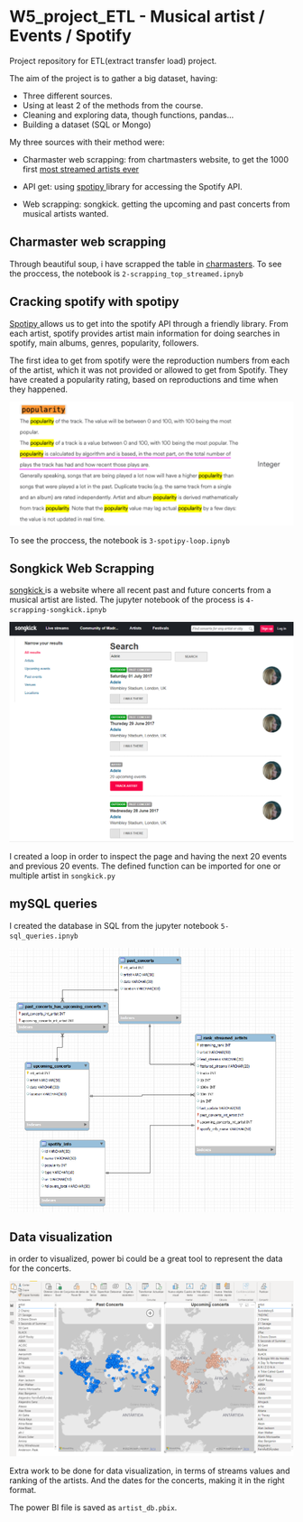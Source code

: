# W5_project_ETL - Musical artist / Events / Spotify

Project repository for ETL(extract transfer load) project.

The aim of the project is to gather a big dataset, having:
- Three different sources.
- Using at least 2 of the methods from the course. 
- Cleaning and exploring data, though functions, pandas...
- Building a dataset (SQL or Mongo)


My three sources with their method were:
- Charmaster web scrapping: from chartmasters website, to get the 1000 first [most streamed artists ever](https://chartmasters.org/most-streamed-artists-ever-on-spotify/)

- API get: using [spotipy ](https://spotipy.readthedocs.io/en/2.19.0/) library for accessing the Spotify API. 

- Web scrapping: songkick. getting the upcoming and past concerts from musical artists wanted. 

## Charmaster web scrapping
Through beautiful soup, i have scrapped the table in [charmasters](https://chartmasters.org/most-streamed-artists-ever-on-spotify/). To see the proccess, the notebook is  `2-scrapping_top_streamed.ipnyb`



## Cracking spotify with spotipy 
[Spotipy ](https://spotipy.readthedocs.io/en/2.19.0/) allows us to get into the spotify API through a friendly library. 
From each artist, spotify provides artist main information for doing searches in spotify, main albums, genres, popularity, followers. 

The first idea to get from spotify were the reproduction numbers from each of the artist, which it was not provided or allowed to get from Spotify. They have created a popularity rating, based on reproductions and time when they happened. 

![Spotipy](https://github.com/evaarquero/project_ETL/blob/main/images/popularity.PNG)

To see the proccess, the notebook is  `3-spotipy-loop.ipnyb`

## Songkick Web Scrapping 
[songkick ](https://www.songkick.com/) is a website where all recent past and future concerts from a musical artist are listed. The jupyter notebook of the process is  `4-scrapping-songkick.ipnyb`


![songkick](https://github.com/evaarquero/project_ETL/blob/main/images/songkick.PNG)


I created a loop in order to inspect the page and having the next 20 events and previous 20 events. The defined function can be imported for one or multiple artist in `songkick.py`


## mySQL queries
I created the database in SQL from the jupyter notebook `5-sql_queries.ipnyb`

![Power_BI](https://github.com/evaarquero/project_ETL/blob/main/images/mySQL.PNG)

## Data visualization
in order to visualized, power bi could be a great tool to represent the data for the concerts.

![Power_BI](https://github.com/evaarquero/project_ETL/blob/main/images/power_BI.PNG)

Extra work to be done for data visualization, in terms of streams values and ranking of the artists. 
And the dates for the concerts, making it in the right format. 

The power BI file is saved as `artist_db.pbix`. 

